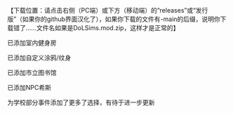 【下载位置：请点击右侧（PC端）或下方（移动端）的“releases”或“发行版”（如果你的github界面汉化了），如果你下载的文件有-main的后缀，说明你下载错了……文件名如果是DoLSims.mod.zip，这样才是正常的】

已添加室内健身房

已添加自定义涂鸦/纹身

已添加市立图书馆

已添加NPC希斯

为学校部分事件添加了更多了选择，有待于进一步更新
